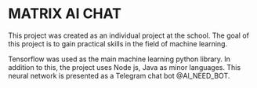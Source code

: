 # MATRIX AI CHAT #
This project was created as an individual project at the school.
The goal of this project is to gain practical skills in the field of machine learning.

Tensorflow was used as the main machine learning python library. In addition to this, the project uses Node js, Java as minor languages.
This neural network is presented as a Telegram chat bot @Al_NEED_BOT. 


